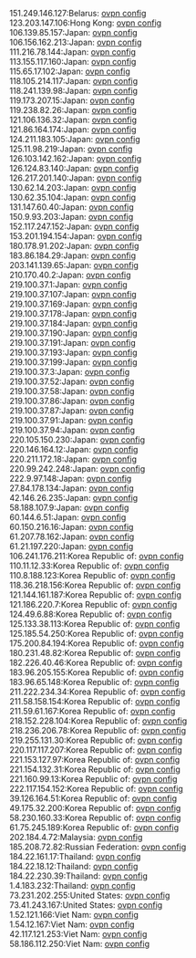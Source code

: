 151.249.146.127:Belarus: [ovpn config](vpn/151_249_146_127.ovpn)  
123.203.147.106:Hong Kong: [ovpn config](vpn/123_203_147_106.ovpn)  
106.139.85.157:Japan: [ovpn config](vpn/106_139_85_157.ovpn)  
106.156.162.213:Japan: [ovpn config](vpn/106_156_162_213.ovpn)  
111.216.78.144:Japan: [ovpn config](vpn/111_216_78_144.ovpn)  
113.155.117.160:Japan: [ovpn config](vpn/113_155_117_160.ovpn)  
115.65.17.102:Japan: [ovpn config](vpn/115_65_17_102.ovpn)  
118.105.214.117:Japan: [ovpn config](vpn/118_105_214_117.ovpn)  
118.241.139.98:Japan: [ovpn config](vpn/118_241_139_98.ovpn)  
119.173.207.15:Japan: [ovpn config](vpn/119_173_207_15.ovpn)  
119.238.82.26:Japan: [ovpn config](vpn/119_238_82_26.ovpn)  
121.106.136.32:Japan: [ovpn config](vpn/121_106_136_32.ovpn)  
121.86.164.174:Japan: [ovpn config](vpn/121_86_164_174.ovpn)  
124.211.183.105:Japan: [ovpn config](vpn/124_211_183_105.ovpn)  
125.11.98.219:Japan: [ovpn config](vpn/125_11_98_219.ovpn)  
126.103.142.162:Japan: [ovpn config](vpn/126_103_142_162.ovpn)  
126.124.83.140:Japan: [ovpn config](vpn/126_124_83_140.ovpn)  
126.217.201.140:Japan: [ovpn config](vpn/126_217_201_140.ovpn)  
130.62.14.203:Japan: [ovpn config](vpn/130_62_14_203.ovpn)  
130.62.35.104:Japan: [ovpn config](vpn/130_62_35_104.ovpn)  
131.147.60.40:Japan: [ovpn config](vpn/131_147_60_40.ovpn)  
150.9.93.203:Japan: [ovpn config](vpn/150_9_93_203.ovpn)  
152.117.247.152:Japan: [ovpn config](vpn/152_117_247_152.ovpn)  
153.201.194.154:Japan: [ovpn config](vpn/153_201_194_154.ovpn)  
180.178.91.202:Japan: [ovpn config](vpn/180_178_91_202.ovpn)  
183.86.184.29:Japan: [ovpn config](vpn/183_86_184_29.ovpn)  
203.141.139.65:Japan: [ovpn config](vpn/203_141_139_65.ovpn)  
210.170.40.2:Japan: [ovpn config](vpn/210_170_40_2.ovpn)  
219.100.37.1:Japan: [ovpn config](vpn/219_100_37_1.ovpn)  
219.100.37.107:Japan: [ovpn config](vpn/219_100_37_107.ovpn)  
219.100.37.169:Japan: [ovpn config](vpn/219_100_37_169.ovpn)  
219.100.37.178:Japan: [ovpn config](vpn/219_100_37_178.ovpn)  
219.100.37.184:Japan: [ovpn config](vpn/219_100_37_184.ovpn)  
219.100.37.190:Japan: [ovpn config](vpn/219_100_37_190.ovpn)  
219.100.37.191:Japan: [ovpn config](vpn/219_100_37_191.ovpn)  
219.100.37.193:Japan: [ovpn config](vpn/219_100_37_193.ovpn)  
219.100.37.199:Japan: [ovpn config](vpn/219_100_37_199.ovpn)  
219.100.37.3:Japan: [ovpn config](vpn/219_100_37_3.ovpn)  
219.100.37.52:Japan: [ovpn config](vpn/219_100_37_52.ovpn)  
219.100.37.58:Japan: [ovpn config](vpn/219_100_37_58.ovpn)  
219.100.37.86:Japan: [ovpn config](vpn/219_100_37_86.ovpn)  
219.100.37.87:Japan: [ovpn config](vpn/219_100_37_87.ovpn)  
219.100.37.91:Japan: [ovpn config](vpn/219_100_37_91.ovpn)  
219.100.37.94:Japan: [ovpn config](vpn/219_100_37_94.ovpn)  
220.105.150.230:Japan: [ovpn config](vpn/220_105_150_230.ovpn)  
220.146.164.12:Japan: [ovpn config](vpn/220_146_164_12.ovpn)  
220.211.172.18:Japan: [ovpn config](vpn/220_211_172_18.ovpn)  
220.99.242.248:Japan: [ovpn config](vpn/220_99_242_248.ovpn)  
222.9.97.148:Japan: [ovpn config](vpn/222_9_97_148.ovpn)  
27.84.178.134:Japan: [ovpn config](vpn/27_84_178_134.ovpn)  
42.146.26.235:Japan: [ovpn config](vpn/42_146_26_235.ovpn)  
58.188.107.9:Japan: [ovpn config](vpn/58_188_107_9.ovpn)  
60.144.6.51:Japan: [ovpn config](vpn/60_144_6_51.ovpn)  
60.150.216.16:Japan: [ovpn config](vpn/60_150_216_16.ovpn)  
61.207.78.162:Japan: [ovpn config](vpn/61_207_78_162.ovpn)  
61.21.197.220:Japan: [ovpn config](vpn/61_21_197_220.ovpn)  
106.241.176.211:Korea Republic of: [ovpn config](vpn/106_241_176_211.ovpn)  
110.11.12.33:Korea Republic of: [ovpn config](vpn/110_11_12_33.ovpn)  
110.8.188.123:Korea Republic of: [ovpn config](vpn/110_8_188_123.ovpn)  
118.36.218.156:Korea Republic of: [ovpn config](vpn/118_36_218_156.ovpn)  
121.144.161.187:Korea Republic of: [ovpn config](vpn/121_144_161_187.ovpn)  
121.186.220.7:Korea Republic of: [ovpn config](vpn/121_186_220_7.ovpn)  
124.49.6.88:Korea Republic of: [ovpn config](vpn/124_49_6_88.ovpn)  
125.133.38.113:Korea Republic of: [ovpn config](vpn/125_133_38_113.ovpn)  
125.185.54.250:Korea Republic of: [ovpn config](vpn/125_185_54_250.ovpn)  
175.200.84.194:Korea Republic of: [ovpn config](vpn/175_200_84_194.ovpn)  
180.231.48.82:Korea Republic of: [ovpn config](vpn/180_231_48_82.ovpn)  
182.226.40.46:Korea Republic of: [ovpn config](vpn/182_226_40_46.ovpn)  
183.96.205.155:Korea Republic of: [ovpn config](vpn/183_96_205_155.ovpn)  
183.96.65.148:Korea Republic of: [ovpn config](vpn/183_96_65_148.ovpn)  
211.222.234.34:Korea Republic of: [ovpn config](vpn/211_222_234_34.ovpn)  
211.58.158.154:Korea Republic of: [ovpn config](vpn/211_58_158_154.ovpn)  
211.59.61.167:Korea Republic of: [ovpn config](vpn/211_59_61_167.ovpn)  
218.152.228.104:Korea Republic of: [ovpn config](vpn/218_152_228_104.ovpn)  
218.236.206.78:Korea Republic of: [ovpn config](vpn/218_236_206_78.ovpn)  
219.255.131.30:Korea Republic of: [ovpn config](vpn/219_255_131_30.ovpn)  
220.117.117.207:Korea Republic of: [ovpn config](vpn/220_117_117_207.ovpn)  
221.153.127.97:Korea Republic of: [ovpn config](vpn/221_153_127_97.ovpn)  
221.154.132.31:Korea Republic of: [ovpn config](vpn/221_154_132_31.ovpn)  
221.160.99.13:Korea Republic of: [ovpn config](vpn/221_160_99_13.ovpn)  
222.117.154.152:Korea Republic of: [ovpn config](vpn/222_117_154_152.ovpn)  
39.126.164.51:Korea Republic of: [ovpn config](vpn/39_126_164_51.ovpn)  
49.175.32.200:Korea Republic of: [ovpn config](vpn/49_175_32_200.ovpn)  
58.230.160.33:Korea Republic of: [ovpn config](vpn/58_230_160_33.ovpn)  
61.75.245.189:Korea Republic of: [ovpn config](vpn/61_75_245_189.ovpn)  
202.184.4.72:Malaysia: [ovpn config](vpn/202_184_4_72.ovpn)  
185.208.72.82:Russian Federation: [ovpn config](vpn/185_208_72_82.ovpn)  
184.22.161.17:Thailand: [ovpn config](vpn/184_22_161_17.ovpn)  
184.22.18.12:Thailand: [ovpn config](vpn/184_22_18_12.ovpn)  
184.22.230.39:Thailand: [ovpn config](vpn/184_22_230_39.ovpn)  
1.4.183.232:Thailand: [ovpn config](vpn/1_4_183_232.ovpn)  
73.231.202.255:United States: [ovpn config](vpn/73_231_202_255.ovpn)  
73.41.243.167:United States: [ovpn config](vpn/73_41_243_167.ovpn)  
1.52.121.166:Viet Nam: [ovpn config](vpn/1_52_121_166.ovpn)  
1.54.12.167:Viet Nam: [ovpn config](vpn/1_54_12_167.ovpn)  
42.117.121.253:Viet Nam: [ovpn config](vpn/42_117_121_253.ovpn)  
58.186.112.250:Viet Nam: [ovpn config](vpn/58_186_112_250.ovpn)  
